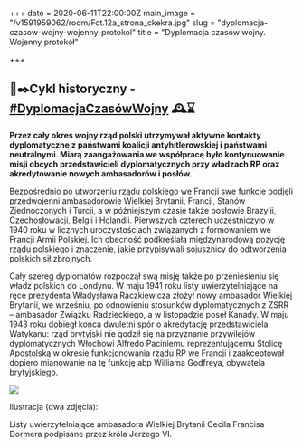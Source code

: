 +++
date = 2020-06-11T22:00:00Z
main_image = "/v1591959062/rodm/Fot.12a_strona_ckekra.jpg"
slug = "dyplomacja-czasow-wojny-wojenny-protokol"
title = "Dyplomacja czasów wojny. Wojenny protokół"

+++
## 📜✒️Cykl historyczny - [#DyplomacjaCzasówWojny](https://www.facebook.com/hashtag/dyplomacjaczas%C3%B3wwojny?source=feed_text&epa=HASHTAG&__xts__%5B0%5D=68.ARBGHv06gMDPAP6cd_qLlWcu3dciHV2_8SSgZBiyVLxZ_itchJhmv3nux0NGgK91KtHYU0Brr3ZXP7EknCFcfZXgOQVB75RYqTHjyUzma4tPbuyw7ehIuuq7ek6Wha37paxxhIQzuJij148U9QmX1sdAC4i7hCkVPRuWWuJRoCyF3oXkQVL_JeUvit877a4Ovcr_i1H1LiEm9bbb8QL7WQ-wrpsMVQMM9ihAm3Q5a7snfVklcesGPJCSx1X9aU5JeOSrL2ZnBlYeOgdgm7X77hFXV57IR6Z9gfVNhq9hLGfdJ_tDEod04DsaOt_ONRwmFxWCDygDH5aW9KfGvRAkJIc&__tn__=%2ANK-R) 🕰⌛️

**Przez cały okres wojny rząd polski utrzymywał aktywne kontakty dyplomatyczne z państwami koalicji antyhitlerowskiej i państwami neutralnymi. Miarą zaangażowania we współpracę było kontynuowanie misji obcych przedstawicieli dyplomatycznych przy władzach RP oraz akredytowanie nowych ambasadorów i posłów.** 

Bezpośrednio po utworzeniu rządu polskiego we Francji swe funkcje podjęli przedwojenni ambasadorowie Wielkiej Brytanii, Francji, Stanów Zjednoczonych i Turcji, a w późniejszym czasie także posłowie Brazylii, Czechosłowacji, Belgii i Holandii. Pierwszych czterech uczestniczyło w 1940 roku w licznych uroczystościach związanych z formowaniem we Francji Armii Polskiej. Ich obecność podkreślała międzynarodową pozycję rządu polskiego i znaczenie, jakie przypisywali sojusznicy do odtworzenia polskich sił zbrojnych.

Cały szereg dyplomatów rozpoczął swą misję także po przeniesieniu się władz polskich do Londynu. W maju 1941 roku listy uwierzytelniające na ręce prezydenta Władysława Raczkiewicza złożył nowy ambasador Wielkiej Brytanii, we wrześniu, po odnowieniu stosunków dyplomatycznych z ZSRR – ambasador Związku Radzieckiego, a w listopadzie poseł Kanady. W maju 1943 roku dobiegł końca dwuletni spór o akredytację przedstawiciela Watykanu: rząd brytyjski nie godził się na przyznanie przywilejów dyplomatycznych Włochowi Alfredo Paciniemu reprezentującemu Stolicę Apostolską w okresie funkcjonowania rządu RP we Francji i zaakceptował dopiero mianowanie na tę funkcję abp Williama Godfreya, obywatela brytyjskiego.

![](https://res.cloudinary.com/inspro/image/upload/v1591959187/rodm/Fot.12b_strona_oisa1v.jpg)

Ilustracja (dwa zdjęcia):

Listy uwierzytelniające ambasadora Wielkiej Brytanii Cecila Francisa Dormera podpisane przez króla Jerzego VI.